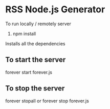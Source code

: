 # RSS Node.js Generator

To run locally / remotely server

1. npm install

Installs all the dependencies


## To start the server
forever start forever.js


## To stop the server
forever stopall
or
forever stop forever.js
